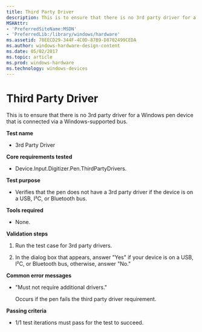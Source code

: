 ```yaml
---
title: Third Party Driver
description: This is to ensure that there is no 3rd party driver for a Windows pen device that is connected via a Windows-supported bus.
MSHAttr:
- 'PreferredSiteName:MSDN'
- 'PreferredLib:/library/windows/hardware'
ms.assetid: 78EECD29-344F-4C0D-87B9-D8702499CEDA
ms.author: windows-hardware-design-content
ms.date: 05/02/2017
ms.topic: article
ms.prod: windows-hardware
ms.technology: windows-devices
---
```


# Third Party Driver


This is to ensure that there is no 3rd party driver for a Windows pen device that is connected via a Windows-supported bus.

**Test name**

-   3rd Party Driver

**Core requirements tested**

-   Device.Input.Digitizer.Pen.ThirdPartyDrivers.

**Test purpose**

-   Verifies that the pen does not have a 3rd party driver if the device is on a USB, I²C, or Bluetooth bus.

**Tools required**

-   None.

**Validation steps**

1. Run the test case for 3rd party drivers.

2. In the dialog box that appears, answer "Yes" if your device is on a USB, I²C, or Bluetooth bus, otherwise, answer "No."

**Common error messages**

-   "Must not require additional drivers."

    Occurs if the pen fails the third party driver requirement.

**Passing criteria**

-   1/1 test iterations must pass for the test to succeed.
